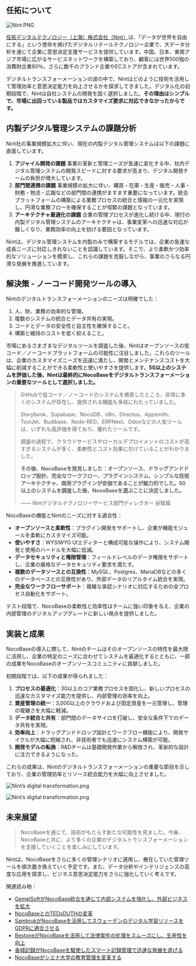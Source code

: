 ## **任拓について**

![Nint.PNG](https://static-docs.nocobase.com/8816b520101a432f60a514bc78c93f4d.PNG)

[任拓デジタルテクノロジー（上海）株式会社（Nint）](https://www.nint.com/)は、「データが世界を自由にする」という使命を掲げたデジタルリテールテクノロジー企業で、大データ分析を通じて企業に意思決定支援サービスを提供しています。中国、日本、東南アジア市場に広がるサービスネットワークを構築しており、顧客には世界500強の消費財企業80％、さらに数千のブランド企業やECストアが含まれています。

デジタルトランスフォーメーションの波の中で、Nintはどのように技術を活用して管理効率と意思決定能力を向上させるかを探求してきました。デジタル化の初期段階で、Nintは自社システムの開発を固く選択しました。**その理由はシンプルで、市場に出回っている製品ではカスタマイズ要求に対応できなかったからです。**

## **内製デジタル管理システムの課題分析**

Nint社の事業規模拡大に伴い、現在の内製デジタル管理システムは以下の課題に直面しています。

1. **アジャイル開発の課題**
   事業の革新と管理ニーズが急速に変化する中、社内デジタル管理システムの開発スピードに対する要求が高まり、デジタル開発チームの負担が増大しています。
2. **部門間連携の課題**
   事業規模の拡大に伴い、購買・在庫・生産・販売・人事・財務・物流・広報などの部門間の連携がますます重要になっています。統合プラットフォームの構築による業務プロセスの統合と情報の一元化を実現し、円滑な業務フローを確保することが喫緊の課題となっています。
3. **アーキテクチャ最適化の課題**
   企業の管理プロセスが進化し続ける中、現行の内製デジタル管理システムのアーキテクチャは、事業変革への迅速な対応が難しくなり、業務効率の向上を妨げる要因となっています。

Nintは、デジタル管理システムを内製のみで構築するモデルでは、企業の急速な成長ニーズに対応しきれないことを認識しています。そこで、より柔軟かつ効率的なソリューションを模索し、これらの課題を克服しながら、事業のさらなる円滑な発展を推進しています。

## **解決策 - ノーコード開発ツールの導入**

Nintのデジタルトランスフォーメーションのニーズは明確でした：

1. 人、財、業務の効率的な管理。
2. 複数のシステムの統合とデータ共有の実現。
3. コードとデータの安全性と自主性を確保すること。
4. 構築と維持のコストを低く抑えること。

市場にあるさまざまなデジタルツールを調査した後、Nintはオープンソースの低コード／ノーコードプラットフォームの可能性に注目しました。これらのツールは、企業のカスタマイズニーズを迅速に満たし、開発とメンテナンスコストを大幅に削減することができる柔軟性と使いやすさを提供します。**50以上のシステムを評価した後、Nintは最終的にNocoBaseをデジタルトランスフォーメーションの重要なツールとして選択しました。**

> GitHubで低コード／ノーコードのシステムを検索したところ、非常に多くのシステムが存在し、提供される機能も多岐にわたっていました。
>
> Storybook、Supabase、NocoDB、n8n、Directus、Appsmith、ToolJet、Budibase、Node-RED、ERPNext、Odooなどの人気ツールは、いずれも高評価を得ており、優れたツールです。
>
> 調査の過程で、クラウドサービスやローカルデプロイメントのコストが高すぎるシステムが多く、柔軟性とコスト効果に欠けていることがわかりました。
>
> **その後、NocoBaseを発見しました：オープンソース、ドラッグアンドドロップ設計、完全なワークフロー、プラグインシステム、シンプルな技術アーキテクチャ、商用プラグインが安価であることが魅力的でした。50以上のシステムを調査した後、NocoBaseを選ぶことに決定しました。**
>
> ——  Nintデジタルテクノロジーサービス部門ディレクター 谷智超

NocoBaseの機能とNintのニーズに対する適合性：

* **オープンソースと柔軟性**：プラグイン開発をサポートし、企業が機能モジュールを柔軟にカスタマイズ可能。
* **使いやすさ**：WYSIWYG UIエディターと構成可能な操作により、システム開発と使用のハードルを大幅に低減。
* **データセキュリティと権限管理**：フィールドレベルのデータ権限をサポートし、企業の厳格なデータセキュリティ要求を満たす。
* **複数のデータソースとの互換性**：MySQL、Postgres、MariaDBなどの多くのデータベースとの互換性があり、外部データのリアルタイム統合を実現。
* **完全なワークフローサポート**：複雑な承認シナリオに対応するための全プロセス自動化をサポート。

テスト段階で、NocoBaseの柔軟性と効率性はチームに強い印象を与え、企業の内部管理のデジタルアップグレードに新しい視点を提供しました。

## **実装と成果**

NocoBaseの導入に際して、Nintのチームはそのオープンソースの特性を最大限に活用し、企業の特定のニーズに合わせてシステムを最適化するとともに、一部の成果をNocoBaseのオープンソースコミュニティに貢献しました。

初期段階では、以下の成果が得られました：

1. **プロセスの最適化**：30以上のコア業務プロセスを固化し、新しいプロセスの迅速なカスタマイズ能力を提供し、内部管理の効率を向上。
2. **資産管理の統一**：3,000以上のクラウドおよび固定資産を一元管理し、管理の複雑さを大幅に軽減。
3. **データ統合と共有**：部門間のデータサイロを打破し、安全な条件下でのデータ共有を実現。
4. **効率向上**：ドラッグアンドドロップ設計とワークフロー機能により、開発サイクルが大幅に短縮され、非技術者でも迅速にシステム構築が可能。
5. **開発モデルの転換**：R&Dチームは基礎開発作業から解放され、革新的な設計に注力できるようになった。

これらの成果は、Nintのデジタルトランスフォーメーションの重要な節目を示しており、企業の管理効率とリソース統合能力を大幅に向上させました。

![Nint’s digital transformation.png](https://static-docs.nocobase.com/9489e0ea14f724935d74e8c5f9c01145.png)

![Nint’s digital transformation.png](https://static-docs.nocobase.com/b18e3cb3f23272bba8a45e4518899ad0.png)

## **未来展望**

> NocoBaseを通じて、技術がもたらす新たな可能性を見ました。今後、NocoBaseと共に、より多くの企業のデジタルトランスフォーメーションを支援していくことを楽しみにしています。

Nintは、NocoBaseをさらに多くの管理シナリオに適用し、散在していた管理ツールを順次置き換えていく予定です。また、データ分析やインテリジェンスの高度な応用を探求し、ビジネス意思決定能力をさらに強化していく考えです。

関連読み物：

* [GemelSoftがNocoBase統合を通じて内部システムを強化し、外部ビジネスを拡大](https://www.nocobase.com/ja/blog/GemelSoft)
* [NocoBaseとのTEDxDUTHの変革](https://www.nocobase.com/en/blog/tedxduth)
* [SambrukがNocoBaseを活用してスウェーデンのデジタル学習リソースをGDPRに適合させる](https://www.nocobase.com/en/blog/sambruk)
* [BestoneがNocoBaseを活用して法律案件の処理をスムーズにし、生産性を向上](https://www.nocobase.com/en/blog/bestone)
* [香城記録がNocoBaseを駆使したスマート記録管理で迅速な発展を遂げる](https://www.nocobase.com/en/blog/xiangcheng-records)
* [NocoBaseがシエナ大学の教育管理を変革する](https://www.nocobase.com/en/blog/nocobase-transforms-education-management-at-university-of-siena)
